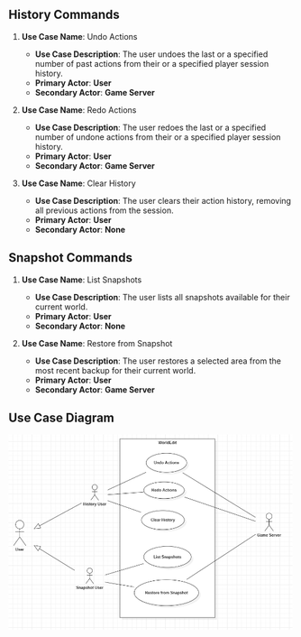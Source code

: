## **History Commands**

1. **Use Case Name**: Undo Actions

   - **Use Case Description**: The user undoes the last or a specified number of past actions from their or a specified player session history.
   - **Primary Actor**: **User**
   - **Secondary Actor**: **Game Server**

2. **Use Case Name**: Redo Actions

   - **Use Case Description**: The user redoes the last or a specified number of undone actions from their or a specified player session history.
   - **Primary Actor**: **User**
   - **Secondary Actor**: **Game Server**
   
3. **Use Case Name**: Clear History

   - **Use Case Description**: The user clears their action history, removing all previous actions from the session.
   - **Primary Actor**: **User**
   - **Secondary Actor**: **None**

## **Snapshot Commands**

1. **Use Case Name**: List Snapshots

   - **Use Case Description**: The user lists all snapshots available for their current world.
   - **Primary Actor**: **User**
   - **Secondary Actor**: **None**

2. **Use Case Name**: Restore from Snapshot

   - **Use Case Description**: The user restores a selected area from the most recent backup for their current world.
   - **Primary Actor**: **User**
   - **Secondary Actor**: **Game Server**


## **Use Case Diagram**

![diagram](diagram.png)